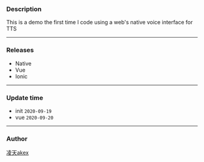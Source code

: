 ### Description

This is a demo the first time I code using a web's native voice interface for TTS

---

### Releases

- Native
- Vue
- Ionic

---

### Update time

- init `2020-09-19`
- vue `2020-09-20`

---

### Author
[凌天akex](https://akexc.com)
